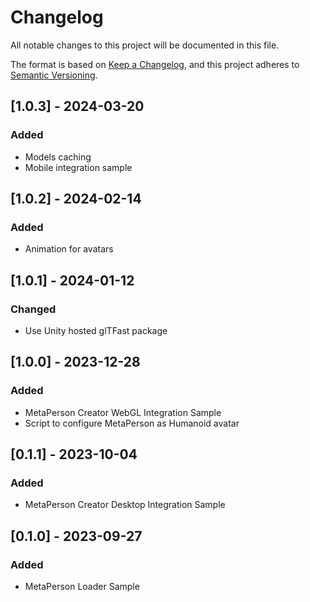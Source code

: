 # Changelog
All notable changes to this project will be documented in this file.

The format is based on [Keep a Changelog](https://keepachangelog.com/en/1.0.0/),
and this project adheres to [Semantic Versioning](https://semver.org/spec/v2.0.0.html).

## [1.0.3] - 2024-03-20
### Added
- Models caching
- Mobile integration sample

## [1.0.2] - 2024-02-14
### Added
- Animation for avatars

## [1.0.1] - 2024-01-12
### Changed
- Use Unity hosted glTFast package

## [1.0.0] - 2023-12-28
### Added
- MetaPerson Creator WebGL Integration Sample
- Script to configure MetaPerson as Humanoid avatar

## [0.1.1] - 2023-10-04
### Added
- MetaPerson Creator Desktop Integration Sample

## [0.1.0] - 2023-09-27
### Added
- MetaPerson Loader Sample